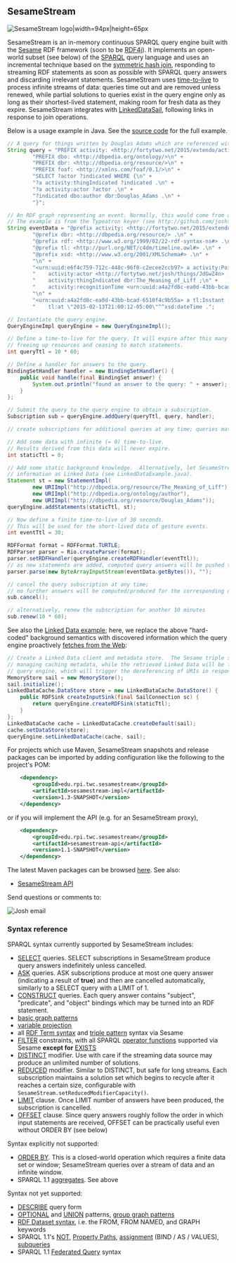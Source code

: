 <!-- This README can be viewed at https://github.com/joshsh/sesamestream/wiki -->

## SesameStream

![SesameStream logo|width=94px|height=65px](https://github.com/joshsh/sesamestream/wiki/graphics/sesamestream-logo-small.png)

SesameStream is an in-memory continuous SPARQL query engine built with the [Sesame](http://rdf4j.org/) RDF framework (soon to be [RDF4j](https://projects.eclipse.org/proposals/rdf4j)).  It implements an open-world subset (see below) of the [SPARQL](http://www.w3.org/TR/sparql11-query/) query language and uses an incremental technique based on the [symmetric hash join](http://en.wikipedia.org/wiki/Symmetric_Hash_Join), responding to streaming RDF statements as soon as possible with SPARQL query answers and discarding irrelevant statements.  SesameStream uses [time-to-live](http://en.wikipedia.org/wiki/Time_to_live) to process infinite streams of data: queries time out and are removed unless renewed, while partial solutions to queries exist in the query engine only as long as their shortest-lived statement, making room for fresh data as they expire.  SesameStream integrates with [LinkedDataSail](https://github.com/joshsh/ripple/wiki/LinkedDataSail), following links in response to join operations.

Below is a usage example in Java.  See the [source code](https://github.com/joshsh/sesamestream/blob/master/sesamestream-examples/src/main/java/edu/rpi/twc/sesamestream/examples/BasicExample.java) for the full example.

```java
// A query for things written by Douglas Adams which are referenced with a pointing gesture
String query = "PREFIX activity: <http://fortytwo.net/2015/extendo/activity#>\n" +
        "PREFIX dbo: <http://dbpedia.org/ontology/>\n" +
        "PREFIX dbr: <http://dbpedia.org/resource/>\n" +
        "PREFIX foaf: <http://xmlns.com/foaf/0.1/>\n" +
        "SELECT ?actor ?indicated WHERE {\n" +
        "?a activity:thingIndicated ?indicated .\n" +
        "?a activity:actor ?actor .\n" +
        "?indicated dbo:author dbr:Douglas_Adams .\n" +
        "}";

// An RDF graph representing an event. Normally, this would come from a dynamic data source.
// The example is from the Typeatron keyer (see http://github.com/joshsh/extendo)
String eventData = "@prefix activity: <http://fortytwo.net/2015/extendo/activity#> .\n" +
        "@prefix dbr: <http://dbpedia.org/resource/> .\n" +
        "@prefix rdf: <http://www.w3.org/1999/02/22-rdf-syntax-ns#> .\n" +
        "@prefix tl: <http://purl.org/NET/c4dm/timeline.owl#> .\n" +
        "@prefix xsd: <http://www.w3.org/2001/XMLSchema#> .\n" +
        "\n" +
        "<urn:uuid:e6f4c759-712c-448c-96f0-c2ecee2ccb97> a activity:Point ;\n" +
        "    activity:actor <http://fortytwo.net/josh/things/JdGwZ4n> ;\n" +
        "    activity:thingIndicated dbr:The_Meaning_of_Liff ;\n" +
        "    activity:recognitionTime <urn:uuid:a4a2fd8c-ea0d-43bb-bcad-6510f4c9b55a> .\n" +
        "\n" +
        "<urn:uuid:a4a2fd8c-ea0d-43bb-bcad-6510f4c9b55a> a tl:Instant ;\n" +
        "    tl:at \"2015-02-13T21:00:12-05:00\"^^xsd:dateTime .";

// Instantiate the query engine.
QueryEngineImpl queryEngine = new QueryEngineImpl();

// Define a time-to-live for the query. It will expire after this many seconds,
// freeing up resources and ceasing to match statements.
int queryTtl = 10 * 60;

// Define a handler for answers to the query.
BindingSetHandler handler = new BindingSetHandler() {
    public void handle(final BindingSet answer) {
        System.out.println("found an answer to the query: " + answer);
    }
};

// Submit the query to the query engine to obtain a subscription.
Subscription sub = queryEngine.addQuery(queryTtl, query, handler);

// create subscriptions for additional queries at any time; queries match in parallel

// Add some data with infinite (= 0) time-to-live.
// Results derived from this data will never expire.
int staticTtl = 0;

// Add some static background knowledge.  Alternatively, let SesameStream discover this
// information as Linked Data (see LinkedDataExample.java).
Statement st = new StatementImpl(
        new URIImpl("http://dbpedia.org/resource/The_Meaning_of_Liff"),
        new URIImpl("http://dbpedia.org/ontology/author"),
        new URIImpl("http://dbpedia.org/resource/Douglas_Adams"));
queryEngine.addStatements(staticTtl, st);

// Now define a finite time-to-live of 30 seconds.
// This will be used for the short-lived data of gesture events.
int eventTtl = 30;

RDFFormat format = RDFFormat.TURTLE;
RDFParser parser = Rio.createParser(format);
parser.setRDFHandler(queryEngine.createRDFHandler(eventTtl));
// as new statements are added, computed query answers will be pushed to the BindingSetHandler
parser.parse(new ByteArrayInputStream(eventData.getBytes()), "");

// cancel the query subscription at any time;
// no further answers will be computed/produced for the corresponding query
sub.cancel();

// alternatively, renew the subscription for another 10 minutes
sub.renew(10 * 60);
```

See also the [Linked Data example](https://github.com/joshsh/sesamestream/blob/master/sesamestream-examples/src/main/java/edu/rpi/twc/sesamestream/examples/LinkedDataExample.java); here, we replace the above "hard-coded" background semantics with discovered information which the query engine proactively [fetches from the Web](https://github.com/joshsh/ripple/wiki/LinkedDataSail):

```java
// Create a Linked Data client and metadata store.  The Sesame triple store will be used for
// managing caching metadata, while the retrieved Linked Data will be fed into the continuous
// query engine, which will trigger the dereferencing of URIs in response to join operations.
MemoryStore sail = new MemoryStore();
sail.initialize();
LinkedDataCache.DataStore store = new LinkedDataCache.DataStore() {
    public RDFSink createInputSink(final SailConnection sc) {
        return queryEngine.createRDFSink(staticTtl);
    }
};
LinkedDataCache cache = LinkedDataCache.createDefault(sail);
cache.setDataStore(store);
queryEngine.setLinkedDataCache(cache, sail);
```

For projects which use Maven, SesameStream snapshots and release packages can be imported by adding configuration like the following to the project's POM:

```xml
    <dependency>
        <groupId>edu.rpi.twc.sesamestream</groupId>
        <artifactId>sesamestream-impl</artifactId>
        <version>1.3-SNAPSHOT</version>
    </dependency>
```

or if you will implement the API (e.g. for an SesameStream proxy),

```xml
    <dependency>
        <groupId>edu.rpi.twc.sesamestream</groupId>
        <artifactId>sesamestream-api</artifactId>
        <version>1.1-SNAPSHOT</version>
    </dependency>
```

The latest Maven packages can be browsed [here](http://search.maven.org/#search%7Cga%7C1%7Csesamestream).
See also:
* [SesameStream API](http://fortytwo.net/projects/sesamestream/api/latest/index.html)

Send questions or comments to:

![Josh email](http://fortytwo.net/Home_files/josh_email.jpg)


### Syntax reference

SPARQL syntax currently supported by SesameStream includes:
* [SELECT](http://www.w3.org/TR/sparql11-query/#select) queries.  SELECT subscriptions in SesameStream produce query answers indefinitely unless cancelled.
* [ASK](http://www.w3.org/TR/sparql11-query/#ask) queries.  ASK subscriptions produce at most one query answer (indicating a result of **true**) and then are cancelled automatically, similarly to a SELECT query with a LIMIT of 1.
* [CONSTRUCT](http://www.w3.org/TR/sparql11-query/#construct) queries.  Each query answer contains "subject", "predicate", and "object" bindings which may be turned into an RDF statement.
* [basic graph patterns](http://www.w3.org/TR/sparql11-query/#BasicGraphPatterns)
* [variable projection](http://www.w3.org/TR/sparql11-query/#modProjection)
* all [RDF Term syntax](http://www.w3.org/TR/sparql11-query/#syntaxTerms) and [triple pattern](http://www.w3.org/TR/sparql11-query/#QSynTriples) syntax via Sesame
* [FILTER](http://www.w3.org/TR/sparql11-query/#tests) constraints, with all SPARQL [operator functions](http://www.w3.org/TR/sparql11-query/#SparqlOps) supported via Sesame **except for** [EXISTS](http://www.w3.org/TR/sparql11-query/#func-filter-exists)
* [DISTINCT](http://www.w3.org/TR/sparql11-query/#modDuplicates) modifier.  Use with care if the streaming data source may produce an unlimited number of solutions.
* [REDUCED](http://www.w3.org/TR/sparql11-query/#modDuplicates) modifier.  Similar to DISTINCT, but safe for long streams.  Each subscription maintains a solution set which begins to recycle after it reaches a certain size, configurable with `SesameStream.setReducedModifierCapacity()`.
* [LIMIT](http://www.w3.org/TR/sparql11-query/#modResultLimit) clause.  Once LIMIT number of answers have been produced, the subscription is cancelled.
* [OFFSET](http://www.w3.org/TR/sparql11-query/#modOffset) clause.  Since query answers roughly follow the order in which input statements are received, OFFSET can be practically useful even without ORDER BY (see below)

Syntax explicitly not supported:
* [ORDER BY](http://www.w3.org/TR/sparql11-query/#modOrderBy).  This is a closed-world operation which requires a finite data set or window; SesameStream queries over a stream of data and an infinite window.
* SPARQL 1.1 [aggregates](http://www.w3.org/TR/sparql11-query/#aggregates).  See above

Syntax not yet supported:
* [DESCRIBE](http://www.w3.org/TR/sparql11-query/#describe) query form
* [OPTIONAL](http://www.w3.org/TR/sparql11-query/#optionals) and [UNION](http://www.w3.org/TR/sparql11-query/#alternatives) patterns, [group graph patterns](http://www.w3.org/TR/sparql11-query/#GroupPatterns)
* [RDF Dataset syntax](http://www.w3.org/TR/sparql11-query/#rdfDataset), i.e. the FROM, FROM NAMED, and GRAPH keywords
* SPARQL 1.1's [NOT](http://www.w3.org/TR/sparql11-query/#negation), [Property Paths](http://www.w3.org/TR/sparql11-query/#propertypaths), [assignment](http://www.w3.org/TR/sparql11-query/#assignment) (BIND / AS / VALUES), [subqueries](http://www.w3.org/TR/sparql11-query/#subqueries)
* SPARQL 1.1 [Federated Query](http://www.w3.org/TR/sparql11-federated-query/) syntax
